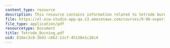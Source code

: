 ```yaml
---
content_type: resource
description: This resource contains information related to tetrode burning.
file: https://ol-ocw-studio-app-qa.s3.amazonaws.com/courses/9-96-experimental-methods-of-adjustable-tetrode-array-neurophysiology-january-iap-2001/816ec3c83b92c66211c745138e1c26c4_Tetrode_Burning.pdf
file_type: application/pdf
resourcetype: Document
title: Tetrode_Burning.pdf
uid: 816ec3c8-3b92-c662-11c7-45138e1c26c4
---
```

